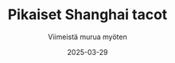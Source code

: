 ---
title: "Pikaiset Shanghai tacot"
image: "https://vegaanibotti.lauravuo.me/2025/03/2025-03-29_small.png"
date: 2025-03-29
receipt_url: "https://viimeistamuruamyoten.com/pikaiset-shanghai-tacot/"
author: "Viimeistä murua myöten"
---